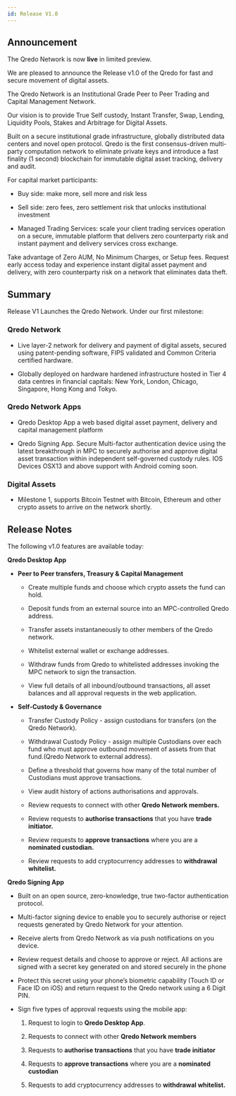 ```yaml
---
id: Release V1.0
---
```


Announcement
------------

The Qredo Network is now **live** in limited preview. 

We are pleased to announce the Release v1.0 of the Qredo for fast and secure movement of digital assets.

The Qredo Network is an Institutional Grade Peer to Peer Trading and Capital Management Network.

Our vision is to provide True Self custody, Instant Transfer, Swap, Lending, Liquidity Pools, Stakes and Arbitrage for Digital Assets.

Built on a secure institutional grade infrastructure, globally distributed data centers and novel open protocol. Qredo is the first consensus-driven multi-party computation network to eliminate private keys and introduce a fast finality (1 second) blockchain for immutable digital asset tracking, delivery and audit.

For capital market participants:

*   Buy side: make more, sell more and risk less
    
*   Sell side: zero fees, zero settlement risk that unlocks institutional investment
    
*   Managed Trading Services: scale your client trading services operation on a secure, immutable platform that delivers zero counterparty risk and instant payment and delivery services cross exchange.
    

Take advantage of Zero AUM, No Minimum Charges, or Setup fees. Request early access today and experience instant digital asset payment and delivery, with zero counterparty risk on a network that eliminates data theft.

Summary
-------

Release V1 Launches the Qredo Network. Under our first milestone:

### Qredo Network 

*   Live layer-2 network for delivery and payment of digital assets, secured using patent-pending software, FIPS validated and Common Criteria certified hardware.
    
*   Globally deployed on hardware hardened infrastructure hosted in Tier 4 data centres in financial capitals: New York, London, Chicago, Singapore, Hong Kong and Tokyo.
    

### Qredo Network Apps

*   Qredo Desktop App a web based digital asset payment, delivery and capital management platform
    
*   Qredo Signing App. Secure Multi-factor authentication device using the latest breakthrough in MPC to securely authorise and approve digital asset transaction within independent self-governed custody rules. IOS Devices OSX13 and above support with Android coming soon.
    

### **Digital Assets**

*   Milestone 1, supports Bitcoin Testnet with Bitcoin, Ethereum and other crypto assets to arrive on the network shortly. 
    

Release Notes
-------------

The following v1.0 features are available today:

**Qredo Desktop App**

*   **Peer to Peer transfers, Treasury & Capital Management**
    
    *   Create multiple funds and choose which crypto assets the fund can hold.
        
    *   Deposit funds from an external source into an MPC-controlled Qredo address.
        
    *   Transfer assets instantaneously to other members of the Qredo network.
        
    *   Whitelist external wallet or exchange addresses.
        
    *   Withdraw funds from Qredo to whitelisted addresses invoking the MPC network to sign the transaction.
        
    *   View full details of all inbound/outbound transactions, all asset balances and all approval requests in the web application.
        
*   **Self-Custody & Governance**
    
    *   Transfer Custody Policy - assign custodians for transfers (on the Qredo Network).
        
    *   Withdrawal Custody Policy - assign multiple Custodians over each fund who must approve outbound movement of assets from that fund.(Qredo Network to external address).
        
    *   Define a threshold that governs how many of the total number of Custodians must approve transactions.
        
    *   View audit history of actions authorisations and approvals.
        
    *   Review requests to connect with other **Qredo Network members.**
        
    *   Review requests to **authorise transactions** that you have **trade initiator.**
        
    *   Review requests to **approve transactions** where you are a **nominated custodian.**
        
    *   Review requests to add cryptocurrency addresses to **withdrawal whitelist.**
        

**Qredo Signing App**

*   Built on an open source, zero-knowledge, true two-factor authentication protocol.
    
*   Multi-factor signing device to enable you to securely authorise or reject requests generated by Qredo Network for your attention.
    
*   Receive alerts from Qredo Network as via push notifications on you device.
    
*   Review request details and choose to approve or reject. All actions are signed with a secret key generated on and stored securely in the phone
    
*   Protect this secret using your phone’s biometric capability (Touch ID or Face ID on iOS) and return request to the Qredo network using a 6 Digit PIN.
    
*   Sign five types of approval requests using the mobile app:
    
    1.  Request to login to **Qredo Desktop App**.
        
    2.  Requests to connect with other **Qredo Network members**
        
    3.  Requests to **authorise transactions** that you have **trade initiator**
        
    4.  Requests to **approve transactions** where you are a **nominated custodian**
        
    5.  Requests to add cryptocurrency addresses to **withdrawal whitelist.**